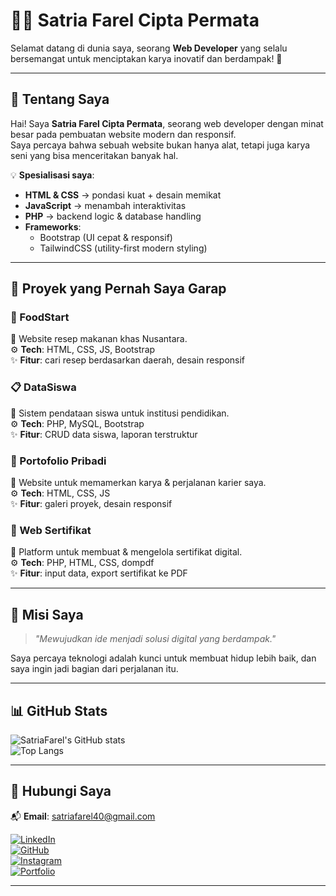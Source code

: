 # 👨‍💻 Satria Farel Cipta Permata  

Selamat datang di dunia saya, seorang **Web Developer** yang selalu bersemangat untuk menciptakan karya inovatif dan berdampak! 🌟  

---

## 🚀 Tentang Saya  
Hai! Saya **Satria Farel Cipta Permata**, seorang web developer dengan minat besar pada pembuatan website modern dan responsif.  
Saya percaya bahwa sebuah website bukan hanya alat, tetapi juga karya seni yang bisa menceritakan banyak hal.  

💡 **Spesialisasi saya**:  
- **HTML & CSS** → pondasi kuat + desain memikat  
- **JavaScript** → menambah interaktivitas  
- **PHP** → backend logic & database handling  
- **Frameworks**:  
  - Bootstrap (UI cepat & responsif)  
  - TailwindCSS (utility-first modern styling)  

---

## 📂 Proyek yang Pernah Saya Garap  

### 🌾 FoodStart  
📖 Website resep makanan khas Nusantara.  
⚙️ **Tech**: HTML, CSS, JS, Bootstrap  
✨ **Fitur**: cari resep berdasarkan daerah, desain responsif  

### 📋 DataSiswa  
📖 Sistem pendataan siswa untuk institusi pendidikan.  
⚙️ **Tech**: PHP, MySQL, Bootstrap  
✨ **Fitur**: CRUD data siswa, laporan terstruktur  

### 🎨 Portofolio Pribadi  
📖 Website untuk memamerkan karya & perjalanan karier saya.  
⚙️ **Tech**: HTML, CSS, JS  
✨ **Fitur**: galeri proyek, desain responsif  

### 📜 Web Sertifikat  
📖 Platform untuk membuat & mengelola sertifikat digital.  
⚙️ **Tech**: PHP, HTML, CSS, dompdf  
✨ **Fitur**: input data, export sertifikat ke PDF  

---

## 🌟 Misi Saya  
> *"Mewujudkan ide menjadi solusi digital yang berdampak."*  

Saya percaya teknologi adalah kunci untuk membuat hidup lebih baik, dan saya ingin jadi bagian dari perjalanan itu.  

---

## 📊 GitHub Stats  
![SatriaFarel's GitHub stats](https://github-readme-stats.vercel.app/api?username=SatriaFarel&show_icons=true&theme=radical)  
![Top Langs](https://github-readme-stats.vercel.app/api/top-langs/?username=SatriaFarel&layout=compact&theme=radical)  

---

## 🤝 Hubungi Saya  
📬 **Email**: satriafarel40@gmail.com  

[![LinkedIn](https://img.shields.io/badge/LinkedIn-blue?logo=linkedin&logoColor=white)](https://linkedin.com/in/SatriaFarel)  
[![GitHub](https://img.shields.io/badge/GitHub-black?logo=github&logoColor=white)](https://github.com/Satriafarel)  
[![Instagram](https://img.shields.io/badge/Instagram-purple?logo=instagram&logoColor=white)](https://instagram.com/satriafarel30)  
[![Portfolio](https://img.shields.io/badge/Portfolio-Website-lightgrey?logo=vercel&logoColor=black)](https://portofoliosf.vercel.app)  

---
